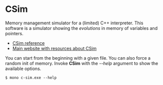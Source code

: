 CSim
====

Memory management simulator for a (limited) C++ interpreter. This software is a simulator showing
the *evolutions* in memory of variables and pointers.

<ul>
<li><a target="_blank" href="http://github.com/baltasarq/C-Sim/wiki/">CSim reference</a></li>
<li><a target="_blank" href="http://jbgarcia.webs.uvigo.es/prys/csim/">Main website with resources about CSim</a></li>
</ul>

You can start from the beginning with a given file. You can also 
force a random init of memory. Invoke **CSim** with the *--help* 
argument to show the available options.

    $ mono c-sim.exe --help
